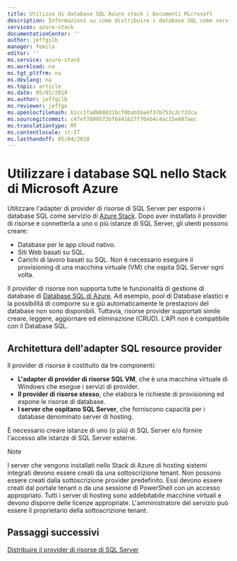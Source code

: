 ```yaml
---
title: Utilizzo di database SQL Azure stack | Documenti Microsoft
description: Informazioni su come distribuire i database SQL come servizio in Azure Stack e la procedura per distribuire l'adapter di provider di risorse di SQL Server.
services: azure-stack
documentationCenter: ''
author: jeffgilb
manager: femila
editor: ''
ms.service: azure-stack
ms.workload: na
ms.tgt_pltfrm: na
ms.devlang: na
ms.topic: article
ms.date: 05/01/2018
ms.author: jeffgilb
ms.reviewer: jeffgo
ms.openlocfilehash: b1cc1fad6b0831bcf0bab5ba4f37b753c3cf33ca
ms.sourcegitcommit: c47ef7899572bf6441627f76eb4c4ac15e487aec
ms.translationtype: MT
ms.contentlocale: it-IT
ms.lasthandoff: 05/04/2018
---
```

# <a name="use-sql-databases-on-microsoft-azure-stack"></a>Utilizzare i database SQL nello Stack di Microsoft Azure
Utilizzare l'adapter di provider di risorse di SQL Server per esporre i database SQL come servizio di [Azure Stack](azure-stack-poc.md). Dopo aver installato il provider di risorse e connetterla a uno o più istanze di SQL Server, gli utenti possono creare:
- Database per le app cloud nativo.
- Siti Web basati su SQL.
- Carichi di lavoro basati su SQL.
Non è necessario eseguire il provisioning di una macchina virtuale (VM) che ospita SQL Server ogni volta.

Il provider di risorse non supporta tutte le funzionalità di gestione di database di [Database SQL di Azure](https://azure.microsoft.com/services/sql-database/). Ad esempio, pool di Database elastici e la possibilità di comporre su e giù automaticamente le prestazioni del database non sono disponibili. Tuttavia, risorse provider supportati simile creare, leggere, aggiornare ed eliminazione (CRUD). L'API non è compatibile con il Database SQL.

## <a name="sql-resource-provider-adapter-architecture"></a>Architettura dell'adapter SQL resource provider
Il provider di risorse è costituito da tre componenti:

- **L'adapter di provider di risorse SQL VM**, che è una macchina virtuale di Windows che esegue i servizi di provider.
- **Il provider di risorse stesso**, che elabora le richieste di provisioning ed espone le risorse di database.
- **I server che ospitano SQL Server**, che forniscono capacità per i database denominato server di hosting.

È necessario creare istanze di uno (o più) di SQL Server e/o fornire l'accesso alle istanze di SQL Server esterne.

> [!NOTE]
> I server che vengono installati nello Stack di Azure di hosting sistemi integrati devono essere creati da una sottoscrizione tenant. Non possono essere creati dalla sottoscrizione provider predefinito. Essi devono essere creati dal portale tenant o da una sessione di PowerShell con un accesso appropriato. Tutti i server di hosting sono addebitabile macchine virtuali e devono disporre delle licenze appropriate. L'amministratore del servizio può essere il proprietario della sottoscrizione tenant.


## <a name="next-steps"></a>Passaggi successivi

[Distribuire il provider di risorse di SQL Server](azure-stack-sql-resource-provider-deploy.md)
